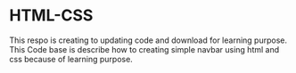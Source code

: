 # HTML-CSS
This respo is creating to updating code and download for learning purpose.
This Code base is describe how to creating simple navbar using html and css because of learning purpose.
